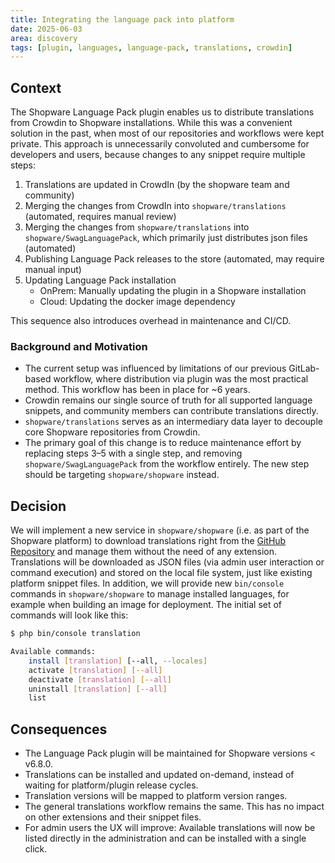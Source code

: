```yaml
---
title: Integrating the language pack into platform
date: 2025-06-03
area: discovery
tags: [plugin, languages, language-pack, translations, crowdin]
---
```


## Context
The Shopware Language Pack plugin enables us to distribute translations from Crowdin to Shopware installations. While this was a convenient solution in the past, when most of our repositories and workflows were kept private. This approach is unnecessarily convoluted and cumbersome for developers and users, because changes to any snippet require multiple steps:

1. Translations are updated in CrowdIn (by the shopware team and community)
2. Merging the changes from CrowdIn into `shopware/translations` (automated, requires manual review)
3. Merging the changes from `shopware/translations` into `shopware/SwagLanguagePack`, which primarily just distributes json files (automated)
4. Publishing Language Pack releases to the store (automated, may require manual input)
5. Updating Language Pack installation
   - OnPrem: Manually updating the plugin in a Shopware installation
   - Cloud: Updating the docker image dependency

This sequence also introduces overhead in maintenance and CI/CD.

### Background and Motivation
* The current setup was influenced by limitations of our previous GitLab-based workflow, where distribution via plugin was the most practical method. This workflow has been in place for ~6 years.
* Crowdin remains our single source of truth for all supported language snippets, and community members can contribute translations directly.
* `shopware/translations` serves as an intermediary data layer to decouple core Shopware repositories from Crowdin.
* The primary goal of this change is to reduce maintenance effort by replacing steps 3–5 with a single step, and removing `shopware/SwagLanguagePack` from the workflow entirely. The new step should be targeting `shopware/shopware` instead.

## Decision
We will implement a new service in `shopware/shopware` (i.e. as part of the Shopware platform) to download translations right from the [GitHub Repository](https://github.com/shopware/translations/) and manage them without the need of any extension.
Translations will be downloaded as JSON files (via admin user interaction or command execution) and stored on the local file system, just like existing platform snippet files.
In addition, we will provide new `bin/console` commands in `shopware/shopware` to manage installed languages, for example when building an image for deployment. The initial set of commands will look like this:

```bash
$ php bin/console translation

Available commands:
    install [translation] [--all, --locales]
    activate [translation] [--all]
    deactivate [translation] [--all]
    uninstall [translation] [--all]
    list
```

## Consequences
* The Language Pack plugin will be maintained for Shopware versions < v6.8.0.
* Translations can be installed and updated on-demand, instead of waiting for platform/plugin release cycles.
* Translation versions will be mapped to platform version ranges.
* The general translations workflow remains the same. This has no impact on other extensions and their snippet files.
* For admin users the UX will improve: Available translations will now be listed directly in the administration and can be installed with a single click.
